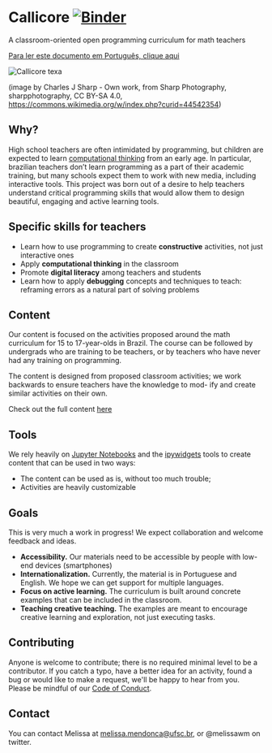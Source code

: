 # Callicore [![Binder](https://mybinder.org/badge_logo.svg)](https://mybinder.org/v2/gh/melissawm/callicore/master)
A classroom-oriented open programming curriculum for math teachers

[Para ler este documento em Português, clique aqui](README_pt_br.md)

![Callicore texa](https://github.com/melissawm/callicore/blob/master/640px-Texa_eighty-eight_(Callicore_texa).jpg)

(image by Charles J Sharp - Own work, from Sharp Photography, sharpphotography, CC BY-SA 4.0, https://commons.wikimedia.org/w/index.php?curid=44542354)

## Why? 

High school teachers are often intimidated by programming, but children are expected to learn [computational thinking](https://en.wikipedia.org/wiki/Computational_thinking) from an early age. In particular, brazilian teachers don’t learn programming as a part of their academic training, but many schools expect them to work with new media, including interactive tools. This project was born out of a desire to help teachers understand critical programming skills that would allow them to design beautiful, engaging and active learning tools.

## Specific skills for teachers

- Learn how to use programming to create **constructive** activities, not just interactive ones 
- Apply **computational thinking** in the classroom 
- Promote **digital literacy** among teachers and students
- Learn how to apply **debugging** concepts and techniques to teach: reframing errors as a natural part of solving problems

## Content

Our content is focused on the activities proposed around the math curriculum for 15 to 17-year-olds in Brazil. The course can be followed by undergrads who are training to be teachers, or by teachers who have never had any training on programming.

The content is designed from proposed classroom activities; we work backwards to ensure teachers have the knowledge to mod-
ify and create similar activities on their own. 

Check out the full content [here](index.md)

## Tools
We rely heavily on [Jupyter Notebooks](https://jupyter.org/) and the [ipywidgets](https://ipywidgets.readthedocs.io) tools to create content that can be used in two ways:
- The content can be used as is, without too much trouble;
- Activities are heavily customizable

## Goals

This is very much a work in progress! We expect collaboration and welcome feedback and ideas.
- **Accessibility.** Our materials need to be accessible by people with low-end devices (smartphones)
- **Internationalization.** Currently, the material is in Portuguese and English. We hope we can get support for multiple languages.
- **Focus on active learning.** The curriculum is built around concrete examples that can be included in the classroom.
- **Teaching creative teaching.** The examples are meant to encourage creative learning and exploration, not just executing
tasks.

## Contributing

Anyone is welcome to contribute; there is no required minimal level to be a contributor. If you catch a typo, have a better idea for an activity, found a bug or would like to make a request, we'll be happy to hear from you. Please be mindful of our [Code of Conduct](code_of_conduct.md).

## Contact

You can contact Melissa at melissa.mendonca@ufsc.br, or @melissawm on twitter.
